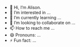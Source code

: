 - 👋 Hi, I’m Alison.
- 👀 I’m interested in ...
- 🌱 I’m currently learning ...
- 💞️ I’m looking to collaborate on ...
- 📫 How to reach me ...
- 😄 Pronouns: ...
- ⚡ Fun fact: ...

<!---
alisonsbpark/alisonsbpark is a ✨ special ✨ repository because its `README.md` (this file) appears on your GitHub profile.
You can click the Preview link to take a look at your changes.
--->
